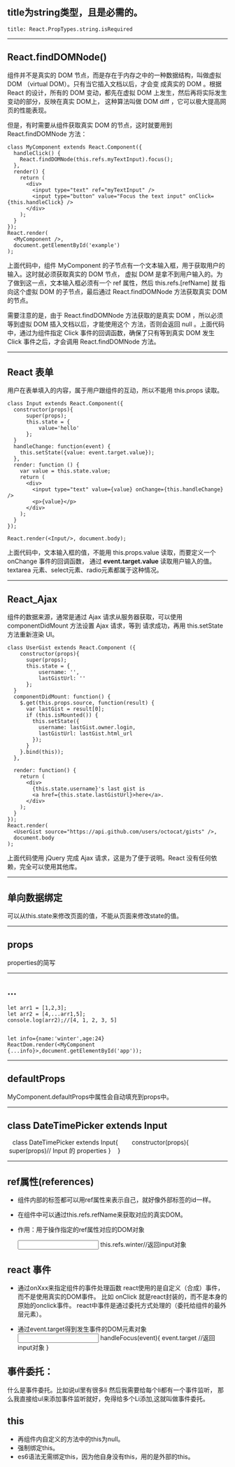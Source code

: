 ## title为string类型，且是必需的。

    title: React.PropTypes.string.isRequired

- - -

## React.findDOMNode()

组件并不是真实的 DOM 节点，而是存在于内存之中的一种数据结构，叫做虚拟 DOM （virtual DOM）。只有当它插入文档以后，才会变
成真实的 DOM 。根据 React 的设计，所有的 DOM 变动，都先在虚拟 DOM 上发生，然后再将实际发生变动的部分，反映在真实 DOM上，
这种算法叫做 DOM diff ，它可以极大提高网页的性能表现。

但是，有时需要从组件获取真实 DOM 的节点，这时就要用到 React.findDOMNode 方法：

    class MyComponent extends React.Component({
      handleClick() {
        React.findDOMNode(this.refs.myTextInput).focus();
      },
      render() {
        return (
          <div>
            <input type="text" ref="myTextInput" />
            <input type="button" value="Focus the text input" onClick={this.handleClick} />
          </div>
        );
      }
    });
    React.render(
      <MyComponent />,
      document.getElementById('example')
    );
    
上面代码中，组件 MyComponent 的子节点有一个文本输入框，用于获取用户的输入。这时就必须获取真实的 DOM 节点，
虚拟 DOM 是拿不到用户输入的。为了做到这一点，文本输入框必须有一个 ref 属性，然后 this.refs.[refName] 就
指向这个虚拟 DOM 的子节点，最后通过 React.findDOMNode 方法获取真实 DOM 的节点。

需要注意的是，由于 React.findDOMNode 方法获取的是真实 DOM ，所以必须等到虚拟 DOM 插入文档以后，才能使用这个
方法，否则会返回 null 。上面代码中，通过为组件指定 Click 事件的回调函数，确保了只有等到真实 DOM 发生 Click 
事件之后，才会调用 React.findDOMNode 方法。

- - -

## React 表单

用户在表单填入的内容，属于用户跟组件的互动，所以不能用 this.props 读取。

    class Input extends React.Component({
      constructor(props){
          super(props);
          this.state = {
              value='hello'
          };
      }
      handleChange: function(event) {
        this.setState({value: event.target.value});
      },
      render: function () {
        var value = this.state.value;
        return (
          <div>
            <input type="text" value={value} onChange={this.handleChange} />
            <p>{value}</p>
          </div>
        );
      }
    });

    React.render(<Input/>, document.body);
    
上面代码中，文本输入框的值，不能用 this.props.value 读取，而要定义一个 onChange 事件的回调函数，
通过 **event.target.value** 读取用户输入的值。textarea 元素、select元素、radio元素都属于这种情况。

- - -

## React_Ajax

组件的数据来源，通常是通过 Ajax 请求从服务器获取，可以使用 componentDidMount 方法设置 Ajax 请求，等到
请求成功，再用 this.setState 方法重新渲染 UI。
    
    class UserGist extends React.Component ({
        constructor(props){
          super(props);
          this.state = {
              username: '',
              lastGistUrl: ''
          };
      }
      componentDidMount: function() {
        $.get(this.props.source, function(result) {
          var lastGist = result[0];
          if (this.isMounted()) {
            this.setState({
              username: lastGist.owner.login,
              lastGistUrl: lastGist.html_url
            });
          }
        }.bind(this));
      },

      render: function() {
        return (
          <div>
            {this.state.username}'s last gist is
            <a href={this.state.lastGistUrl}>here</a>.
          </div>
        );
      }
    });
    React.render(
      <UserGist source="https://api.github.com/users/octocat/gists" />,
      document.body
    );
上面代码使用 jQuery 完成 Ajax 请求，这是为了便于说明。React 没有任何依赖，完全可以使用其他库。

- - -

## 单向数据绑定

可以从this.state来修改页面的值，不能从页面来修改state的值。
- - -
## props

properties的简写

- - -
## ...

    let arr1 = [1,2,3];
    let arr2 = [4,...arr1,5];
    console.log(arr2);//[4, 1, 2, 3, 5]
    
    
    let info={name:'winter',age:24}
    ReactDom.render(<MyComponent {...info}>,document.getElementById('app'));
    
- - -
## defaultProps

MyComponent.defaultProps中属性会自动填充到props中。
    
- - -
## class DateTimePicker extends Input

    class DateTimePicker extends Input{
        constructor(props){
            super(props)// Input 的 properties
        }
    }
    
- - -
## ref属性(references)
- 组件内部的标签都可以用ref属性来表示自己，就好像外部标签的id一样。
- 在组件中可以通过this.refs.refName来获取对应的真实DOM。
- 作用：用于操作指定的ref属性对应的DOM对象

    <input ref='winter'>
    this.refs.winter//返回input对象

## react 事件
- 通过onXxx来指定组件的事件处理函数
	react使用的是自定义（合成）事件，而不是使用真实的DOM事件。
		比如 onClick 就是react封装的，而不是本身的原始的onclick事件。
   	react中事件是通过委托方式处理的（委托给组件的最外层元素）。


- 通过event.target得到发生事件的DOM元素对象
	<input onFocus = {this.handleFocus} />
	handleFocus(event){
		event.target   //返回input对象
	}


## 事件委托：
什么是事件委托。比如说ul里有很多li 然后我需要给每个li都有一个事件监听，
那么我直接给ul来添加事件监听就好，免得给多个Li添加,这就叫做事件委托。


## this

- 再组件内自定义的方法中的this为null。
- 强制绑定this。
- es6语法无需绑定this，因为他自身没有this，用的是外部的this。
